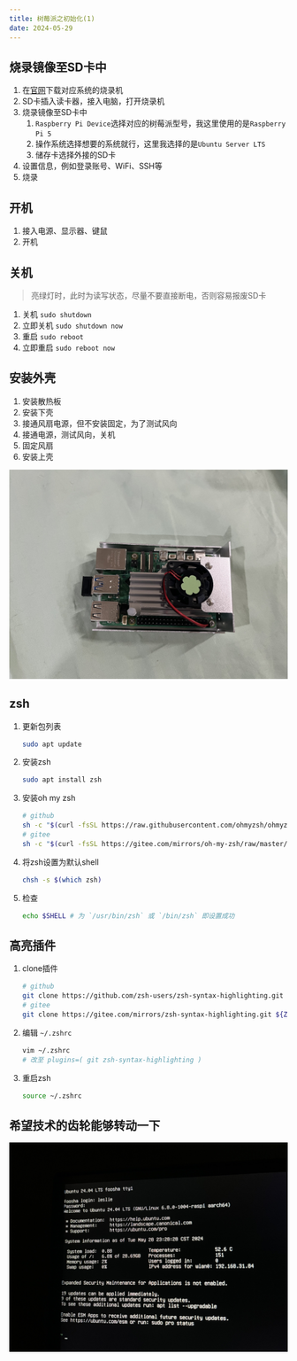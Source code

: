 ```yaml
---
title: 树莓派之初始化(1)
date: 2024-05-29
---
```


## 烧录镜像至SD卡中

1. 在[官网](https://www.raspberrypi.com/software/)下载对应系统的烧录机
2. SD卡插入读卡器，接入电脑，打开烧录机
3. 烧录镜像至SD卡中
    1. `Raspberry Pi Device`选择对应的树莓派型号，我这里使用的是`Raspberry Pi 5`
    2. 操作系统选择想要的系统就行，这里我选择的是`Ubuntu Server LTS`
    3. 储存卡选择外接的SD卡
4. 设置信息，例如登录账号、WiFi、SSH等
5. 烧录

## 开机

1. 接入电源、显示器、键鼠
2. 开机

## 关机

> 亮绿灯时，此时为读写状态，尽量不要直接断电，否则容易报废SD卡

1. 关机 `sudo shutdown`
2. 立即关机 `sudo shutdown now`
3. 重启 `sudo reboot`
4. 立即重启 `sudo reboot now`

## 安装外壳

1. 安装散热板
2. 安装下壳
3. 接通风扇电源，但不安装固定，为了测试风向
4. 接通电源，测试风向，关机
5. 固定风扇
6. 安装上壳

![Image](../.vuepress/public/blogs/raspberry/pi.jpg)

## zsh

1. 更新包列表
   ```bash
   sudo apt update
   ```
2. 安装zsh
   ```bash
   sudo apt install zsh
   ```
3. 安装oh my zsh
   ```bash
   # github
   sh -c "$(curl -fsSL https://raw.githubusercontent.com/ohmyzsh/ohmyzsh/master/tools/install.sh)"
   # gitee
   sh -c "$(curl -fsSL https://gitee.com/mirrors/oh-my-zsh/raw/master/tools/install.sh)"
   ```
4. 将zsh设置为默认shell
   ```bash
   chsh -s $(which zsh)
   ```
5. 检查
   ```bash
   echo $SHELL # 为 `/usr/bin/zsh` 或 `/bin/zsh` 即设置成功
   ```

## 高亮插件

1. clone插件
   ```bash
   # github
   git clone https://github.com/zsh-users/zsh-syntax-highlighting.git ${ZSH_CUSTOM:-~/.oh-my-zsh/custom}/plugins/zsh-syntax-highlighting
   # gitee
   git clone https://gitee.com/mirrors/zsh-syntax-highlighting.git ${ZSH_CUSTOM:-~/.oh-my-zsh/custom}/plugins/zsh-syntax-highlighting
   ```
2. 编辑 `~/.zshrc`
   ```bash
   vim ~/.zshrc
   # 改至 plugins=( git zsh-syntax-highlighting )
   ```
3. 重启zsh
   ```bash
   source ~/.zshrc
   ```

## 希望技术的齿轮能够转动一下

![Image](../.vuepress/public/blogs/raspberry/code.jpg)
